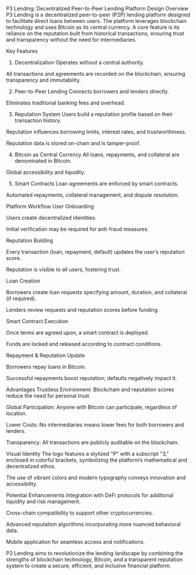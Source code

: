 P3 Lending: Decentralized Peer-to-Peer Lending Platform Design
Overview
P3 Lending is a decentralized peer-to-peer (P2P) lending platform designed to facilitate direct loans between users. The platform leverages blockchain technology and uses Bitcoin as its central currency. A core feature is its reliance on the reputation built from historical transactions, ensuring trust and transparency without the need for intermediaries.

Key Features
1. Decentralization
Operates without a central authority.

All transactions and agreements are recorded on the blockchain, ensuring transparency and immutability.

2. Peer-to-Peer Lending
Connects borrowers and lenders directly.

Eliminates traditional banking fees and overhead.

3. Reputation System
Users build a reputation profile based on their transaction history.

Reputation influences borrowing limits, interest rates, and trustworthiness.

Reputation data is stored on-chain and is tamper-proof.

4. Bitcoin as Central Currency
All loans, repayments, and collateral are denominated in Bitcoin.

Global accessibility and liquidity.

5. Smart Contracts
Loan agreements are enforced by smart contracts.

Automated repayments, collateral management, and dispute resolution.

Platform Workflow
User Onboarding

Users create decentralized identities.

Initial verification may be required for anti-fraud measures.

Reputation Building

Every transaction (loan, repayment, default) updates the user’s reputation score.

Reputation is visible to all users, fostering trust.

Loan Creation

Borrowers create loan requests specifying amount, duration, and collateral (if required).

Lenders review requests and reputation scores before funding.

Smart Contract Execution

Once terms are agreed upon, a smart contract is deployed.

Funds are locked and released according to contract conditions.

Repayment & Reputation Update

Borrowers repay loans in Bitcoin.

Successful repayments boost reputation; defaults negatively impact it.

Advantages
Trustless Environment: Blockchain and reputation scores reduce the need for personal trust.

Global Participation: Anyone with Bitcoin can participate, regardless of location.

Lower Costs: No intermediaries means lower fees for both borrowers and lenders.

Transparency: All transactions are publicly auditable on the blockchain.

Visual Identity
The logo features a stylized "P" with a subscript "3," enclosed in colorful brackets, symbolizing the platform’s mathematical and decentralized ethos.

The use of vibrant colors and modern typography conveys innovation and accessibility.

Potential Enhancements
Integration with DeFi protocols for additional liquidity and risk management.

Cross-chain compatibility to support other cryptocurrencies.

Advanced reputation algorithms incorporating more nuanced behavioral data.

Mobile application for seamless access and notifications.

P3 Lending aims to revolutionize the lending landscape by combining the strengths of blockchain technology, Bitcoin, and a transparent reputation system to create a secure, efficient, and inclusive financial platform.

